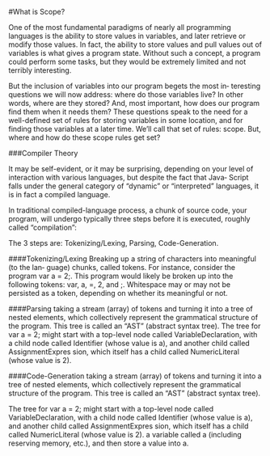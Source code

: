 #What is Scope?

One of the most fundamental paradigms of nearly all programming languages is the ability to store values in variables, and later retrieve or modify those values. In fact, the ability to store values and pull values out of variables is what gives a program state.
Without such a concept, a program could perform some tasks, but they would be extremely limited and not terribly interesting.

But the inclusion of variables into our program begets the most in‐ teresting questions we will now address: where do those variables live? In other words, where are they stored? And, most important, how does our program find them when it needs them?
These questions speak to the need for a well-defined set of rules for storing variables in some location, and for finding those variables at a later time. We’ll call that set of rules: scope. But, where and how do these scope rules get set?

###Compiler Theory

It may be self-evident, or it may be surprising, depending on your level of interaction with various languages, but despite the fact that Java‐ Script falls under the general category of “dynamic” or “interpreted” languages, it is in fact a compiled language. 

In traditional compiled-language process, a chunk of source code, your program, will undergo typically three steps before it is executed, roughly called “compilation”:

The 3 steps are: Tokenizing/Lexing, Parsing, Code-Generation.

####Tokenizing/Lexing
Breaking up a string of characters into meaningful (to the lan‐ guage) chunks, called tokens. For instance, consider the program var a = 2;. This program would likely be broken up into the following tokens: var, a, =, 2, and ;. Whitespace may or may not be persisted as a token, depending on whether its meaningful or not.

####Parsing
taking a stream (array) of tokens and turning it into a tree of nested elements, which collectively represent the grammatical structure of the program. This tree is called an “AST” (abstract syntax tree).
The tree for var a = 2; might start with a top-level node called VariableDeclaration, with a child node called Identifier (whose value is a), and another child called AssignmentExpres sion, which itself has a child called NumericLiteral (whose value is 2).

####Code-Generation
taking a stream (array) of tokens and turning it into a tree of nested elements, which collectively represent the grammatical structure of the program. This tree is called an “AST” (abstract syntax tree).

The tree for var a = 2; might start with a top-level node called VariableDeclaration, with a child node called Identifier (whose value is a), and another child called AssignmentExpres sion, which itself has a child called NumericLiteral (whose value is 2). a variable called a (including reserving memory, etc.), and then store a value into a.














